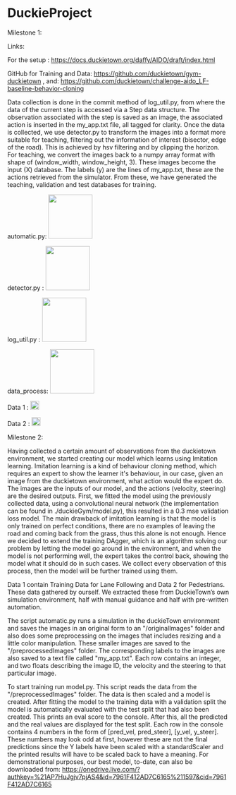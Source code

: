 # DuckieProject
Milestone 1:

Links:

For the setup : https://docs.duckietown.org/daffy/AIDO/draft/index.html

GitHub for Training and Data: https://github.com/duckietown/gym-duckietown
                       , and: https://github.com/duckietown/challenge-aido_LF-baseline-behavior-cloning

Data collection is done in the commit method of log_util.py, from where the data of the current step is accessed via a Step data structure. The observation associated with the step is saved as an image, the associated action is inserted in the my_app.txt file, all tagged for clarity.
Once the data is collected, we use detector.py to transform the images into a format more suitable for teaching, filtering out the information of interest (bisector, edge of the road). This is achieved by hsv filtering and by clipping the horizon.
For teaching, we convert the images back to a numpy array format with shape of (window_width, window_height, 3). These images become the input (X) database. The labels (y) are the lines of my_app.txt, these are the actions retrieved from the simulator. From these, we have generated the teaching, validation and test databases for training.



  automatic.py: [<img src="https://colab.research.google.com/assets/colab-badge.svg" width="100"/>](https://colab.research.google.com/drive/17ZmFWd9ipcPhu3UMql5EZ32AyhlOysG2)

  detector.py : [<img src="https://colab.research.google.com/assets/colab-badge.svg" width="100"/>](https://colab.research.google.com/drive/1xQSpIAknsp-DMxFXMpcI60WFaWCoqjEi)
  
  log_util.py : [<img src="https://colab.research.google.com/assets/colab-badge.svg" width="100"/>](https://colab.research.google.com/drive/1kUI_Ohr98yPwcjAsObPhGv1oSjUGq4mM)

  data_process: [<img src="https://colab.research.google.com/assets/colab-badge.svg" width="100"/>](https://colab.research.google.com/drive/1O8lRYQlKN9IQgttoQGnu35wppqE9DZBH)
  
  Data 1 : [<img src="https://upload.wikimedia.org/wikipedia/commons/thumb/1/12/Google_Drive_icon_%282020%29.svg/1147px-Google_Drive_icon_%282020%29.svg.png" width="20"/>](https://drive.google.com/drive/folders/124WPRwzaz-ePeScy4qqRwlmeeOi_Ii7w?usp=sharing)
  
  Data 2 : [<img src="https://upload.wikimedia.org/wikipedia/commons/thumb/1/12/Google_Drive_icon_%282020%29.svg/1147px-Google_Drive_icon_%282020%29.svg.png" width="20"/>](https://drive.google.com/file/d/1-Hm0SgFPcqoTUjNcBEBRo7vR-5io4Rxk/view?usp=sharing)

Milestone 2:

Having collected a certain amount of observations from the duckietown environment, we started creating our model which learns using Imitation learning. Imitation learning is a kind of behaviour cloning method, which requires an expert to show the learner it's behaviour, in our case, given an image from the duckietown environment, what action would the expert do. The images are the inputs of our model, and the actions (velocity, steering) are the desired outputs. First, we fitted the model using the previously collected data, using a convolutional neural network (the implementation can be found in ./duckieGym/model.py), this resulted in a 0.3 mse validation loss model. The main drawback of imitation learning is that the model is only trained on perfect conditions, there are no examples of leaving the road and coming back from the grass, thus this alone is not enough. Hence we decided to extend the training DAgger, which is an algorithm solving our problem by letting the model go around in the environment, and when the model is not performing well, the expert takes the control back, showing the model what it should do in such cases. We collect every observation of this process, then the model will be further trained using them.

Data 1 contain Training Data for Lane Following and Data 2 for Pedestrians.
These data gathered by ourself. We extracted these from DuckieTown’s own simulation environment, half with manual guidance and half with pre-written automation.

The script automatic.py runs a simulation in the duckieTown environment and saves the images in an original form to an "/originalImages" folder and also does some preprocessing on the images that includes resizing and a little color manipulation. These smaller images are saved to the "/preprocessedImages" folder. The corresponding labels to the images are also saved to a text file called "my_app.txt". Each row contains an integer, and two floats describing the image ID, the velocity and the steering to that particular image.

To start training run model.py. This script reads the data from the "/preprocessedImages" folder. The data is then scaled and a model is created. After fitting the model to the training data with a validation split the model is automatically evaluated with the test split that had also been created. This prints an eval score to the console. After this, all the predicted and the real values are displayed for the test split. Each row in the console contains 4 numbers in the form of
\[pred_vel, pred_steer\], \[y_vel, y_steer\].
These numbers may look odd at first, however these are not the final predictions since the Y labels have been scaled with a standardScaler and the printed results will have to be scaled back to have a meaning.
For demonstrational purposes, our best model, to-date, can also be downloaded from:
https://onedrive.live.com/?authkey=%21AP7HuJgjv7pjAS4&id=7961F412AD7C6165%211597&cid=7961F412AD7C6165
